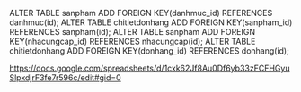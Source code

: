 

ALTER TABLE sanpham ADD FOREIGN KEY(danhmuc_id) REFERENCES danhmuc(id);
ALTER TABLE chitietdonhang ADD FOREIGN KEY(sanpham_id) REFERENCES sanpham(id);
ALTER TABLE sanpham ADD FOREIGN KEY(nhacungcap_id) REFERENCES nhacungcap(id);
ALTER TABLE chitietdonhang ADD FOREIGN KEY(donhang_id) REFERENCES donhang(id);


https://docs.google.com/spreadsheets/d/1cxk62Jf8Au0Df6yb33zFCFHGyuSlpxdjrF3fe7r596c/edit#gid=0
